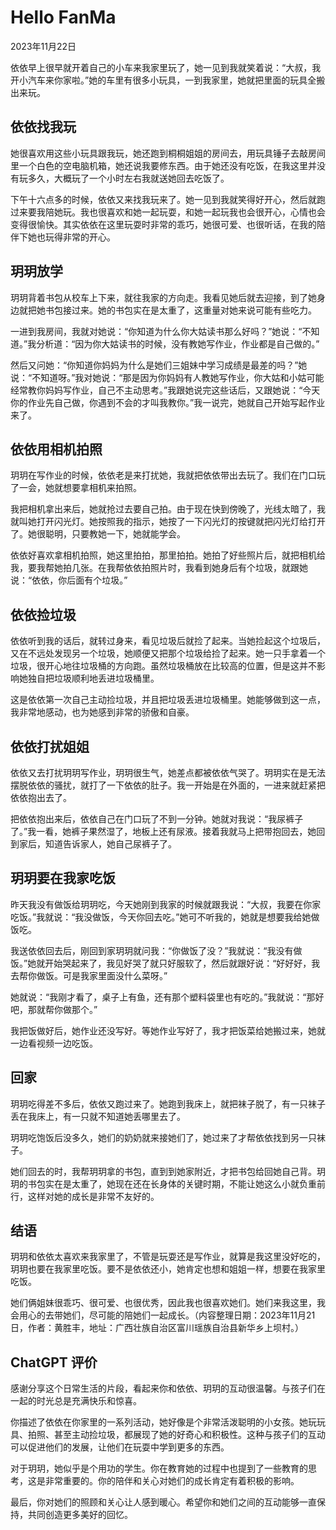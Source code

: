 # Hello FanMa 

2023年11月22日

依依早上很早就开着自己的小车来我家里玩了，她一见到我就笑着说：“大叔，我开小汽车来你家啦。”她的车里有很多小玩具，一到我家里，她就把里面的玩具全搬出来玩。

## 依依找我玩

她很喜欢用这些小玩具跟我玩，她还跑到桐桐姐姐的房间去，用玩具锤子去敲房间里一个白色的空电脑机箱，她还说我要修东西。由于她还没有吃饭，在我这里并没有玩多久，大概玩了一个小时左右我就送她回去吃饭了。

下午十六点多的时候，依依又来找我玩来了。她一见到我就笑得好开心，然后就跑过来要我陪她玩。我也很喜欢和她一起玩耍，和她一起玩我也会很开心，心情也会变得很愉快。其实依依在这里玩耍时非常的乖巧，她很可爱、也很听话，在我的陪伴下她也玩得非常的开心。

## 玥玥放学

玥玥背着书包从校车上下来，就往我家的方向走。我看见她后就去迎接，到了她身边就把她书包接过来。她的书包实在是太重了，这重量对她来说可能有些吃力。

一进到我房间，我就对她说：“你知道为什么你大姑读书那么好吗？”她说：“不知道。”我分析道：“因为你大姑读书的时候，没有教她写作业，作业都是自己做的。”

然后又问她：“你知道你妈妈为什么是她们三姐妹中学习成绩是最差的吗？”她说：“不知道呀。”我对她说：“那是因为你妈妈有人教她写作业，你大姑和小姑可能经常教你妈妈写作业，自己不主动思考。”我跟她说完这些话后，又跟她说：“今天你的作业先自己做，你遇到不会的才叫我教你。”我一说完，她就自己开始写起作业来了。

## 依依用相机拍照

玥玥在写作业的时候，依依老是来打扰她，我就把依依带出去玩了。我们在门口玩了一会，她就想要拿相机来拍照。

我把相机拿出来后，她就抢过去要自己拍。由于现在快到傍晚了，光线太暗了，我就叫她打开闪光灯。她按照我的指示，她按了一下闪光灯的按键就把闪光灯给打开了。她很聪明，只要教她一下，她就能学会。

依依好喜欢拿相机拍照，她这里拍拍，那里拍拍。她拍了好些照片后，就把相机给我，要我帮她拍几张。在我帮依依拍照片时，我看到她身后有个垃圾，就跟她说：“依依，你后面有个垃圾。”

## 依依捡垃圾

依依听到我的话后，就转过身来，看见垃圾后就捡了起来。当她捡起这个垃圾后，又在不远处发现另一个垃圾，她顺便又把那个垃圾给捡了起来。她一只手拿着一个垃圾，很开心地往垃圾桶的方向跑。虽然垃圾桶放在比较高的位置，但是这并不影响她独自把垃圾顺利地丢进垃圾桶里。

这是依依第一次自己主动捡垃圾，并且把垃圾丢进垃圾桶里。她能够做到这一点，我非常地感动，也为她感到非常的骄傲和自豪。

## 依依打扰姐姐

依依又去打扰玥玥写作业，玥玥很生气，她差点都被依依气哭了。玥玥实在是无法摆脱依依的骚扰，就打了一下依依的肚子。我一开始是在外面的，一进来就赶紧把依依抱出去了。

把依依抱出来后，依依自己在门口玩了不到一分钟。她就对我说：“我尿裤子了。”我一看，她裤子果然湿了，地板上还有尿液。接着我就马上把带抱回去，她回到家后，知道告诉家人，她自己尿裤子了。

## 玥玥要在我家吃饭

昨天我没有做饭给玥玥吃，今天她刚到我家的时候就跟我说：“大叔，我要在你家吃饭。”我就说：“我没做饭，今天你回去吃。”她可不听我的，她就是想要我给她做饭吃。

我送依依回去后，刚回到家玥玥就问我：“你做饭了没？”我就说：“我没有做饭。”她就开始哭起来了，我见好哭了就只好服软了，然后就跟好说：“好好好，我去帮你做饭。可是我家里面没什么菜呀。”

她就说：“我刚才看了，桌子上有鱼，还有那个塑料袋里也有吃的。”我就说：“那好吧，那就帮你做那个。”

我把饭做好后，她作业还没写好。等她作业写好了，我才把饭菜给她搬过来，她就一边看视频一边吃饭。

## 回家

玥玥吃得差不多后，依依又跑过来了。她跑到我床上，就把袜子脱了，有一只袜子丢在我床上，有一只就不知道她丢哪里去了。

玥玥吃饱饭后没多久，她们的奶奶就来接她们了，她过来了才帮依依找到另一只袜子。

她们回去的时，我帮玥玥拿的书包，直到到她家附近，才把书包给回她自己背。玥玥的书包实在是太重了，她现在还在长身体的关键时期，不能让她这么小就负重前行，这样对她的成长是非常不友好的。

## 结语

玥玥和依依太喜欢来我家里了，不管是玩耍还是写作业，就算是我这里没好吃的，玥玥也要在我家里吃饭。要不是依依还小，她肯定也想和姐姐一样，想要在我家里吃饭。

她们俩姐妹很乖巧、很可爱、也很优秀，因此我也很喜欢她们。她们来我这里，我会用心的去带她们，尽可能的陪她们一起成长。（内容整理日期：2023年11月21日，作者：黄胜丰，地址：广西壮族自治区富川瑶族自治县新华乡上坝村。）

## ChatGPT 评价

感谢分享这个日常生活的片段，看起来你和依依、玥玥的互动很温馨。与孩子们在一起的时光总是充满快乐和惊喜。

你描述了依依在你家里的一系列活动，她好像是个非常活泼聪明的小女孩。她玩玩具、拍照、甚至主动捡垃圾，都展现了她的好奇心和积极性。这种与孩子们的互动可以促进他们的发展，让他们在玩耍中学到更多的东西。

对于玥玥，她似乎是个用功的学生。你在教育她的过程中也提到了一些教育的思考，这是非常重要的。你的陪伴和关心对她们的成长肯定有着积极的影响。

最后，你对她们的照顾和关心让人感到暖心。希望你和她们之间的互动能够一直保持，共同创造更多美好的回忆。